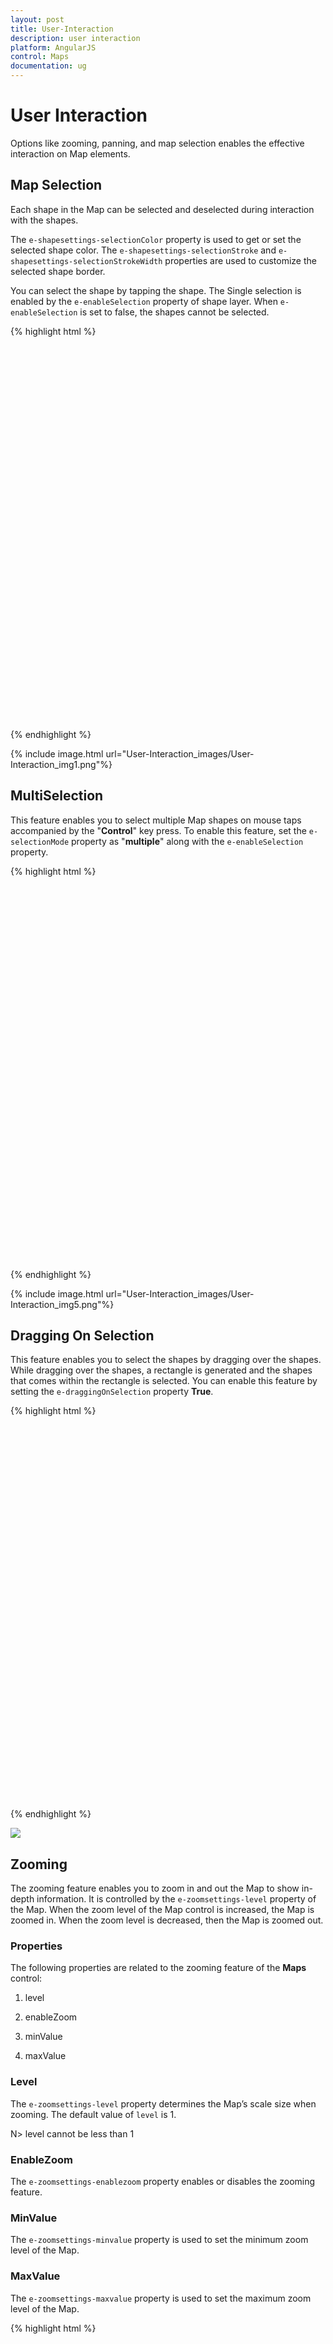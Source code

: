 ```yaml
---
layout: post
title: User-Interaction
description: user interaction
platform: AngularJS
control: Maps
documentation: ug
---
```


# User Interaction

Options like zooming, panning, and map selection enables the effective interaction on Map elements.

## Map Selection

Each shape in the Map can be selected and deselected during interaction with the shapes. 

The `e-shapesettings-selectionColor` property is used to get or set the selected shape color. The `e-shapesettings-selectionStroke` and `e-shapesettings-selectionStrokeWidth` properties are used to customize the selected shape border.

You can select the shape by tapping the shape. The Single selection is enabled by the `e-enableSelection` property of shape layer. When `e-enableSelection` is set to false, the shapes cannot be selected. 

{% highlight html %}

<html xmlns="http://www.w3.org/1999/xhtml" lang="en" ng-app="MapsApp">
    <head>
        <title>Essential Studio for AngularJS: Maps</title>
        <!--CSS and Script file References -->
    </head>
    <body ng-controller="MapsCtrl">
      <div id="mapContainer" style="width: 900px; height: 600px;" ej-map>
        <e-layers>
            <e-layer e-shapedata=usMap e-enableselection="true" e-shapesettings-fill="#9CBF4E" 
            e-shapesettings-strokethickness="0.5" e-shapesettings-stroke="white"
            e-shapesettings-selectionstrokewidth="2" e-shapesettings-selectionstroke="white"
            e-shapesettings-selectioncolor="#BC5353"></e-layer>
        </e-layers>
    </div>
    <script>
        angular.module('MapsApp', ['ejangular'])
        .controller('MapsCtrl', function ($scope) {
                        });
    </script>
    </body>
</html>

{% endhighlight %}

{% include image.html url="User-Interaction_images/User-Interaction_img1.png"%}

## MultiSelection


This feature enables you to select multiple Map shapes on mouse taps accompanied by the "**Control**" key press. To enable this feature, set the `e-selectionMode` property as "**multiple**" along with the `e-enableSelection` property.

{% highlight html %}

   <html xmlns="http://www.w3.org/1999/xhtml" lang="en" ng-app="MapsApp">
    <head>
        <title>Essential Studio for AngularJS: Maps</title>
        <!--CSS and Script file References -->
    </head>
    <body ng-controller="MapsCtrl">
      <div id="mapContainer" style="width: 900px; height: 600px;" ej-map>
        <e-layers>
            <e-layer e-shapedata=usMap e-enableselection="true" e-selectionmode="multiple"></e-layer>
        </e-layers>
    </div>
    <script>
        angular.module('MapsApp', ['ejangular'])
        .controller('MapsCtrl', function ($scope) {
                        });
    </script>
    </body>
</html>   


{% endhighlight %}

{% include image.html url="User-Interaction_images/User-Interaction_img5.png"%}


## Dragging On Selection

This feature enables you to select the shapes by dragging over the shapes. While dragging over the shapes, a rectangle is generated and the shapes that comes within the rectangle is selected.
You can enable this feature by setting the `e-draggingOnSelection` property  **True**.

{% highlight html %}

 <html xmlns="http://www.w3.org/1999/xhtml" lang="en" ng-app="MapsApp">
    <head>
        <title>Essential Studio for AngularJS: Maps</title>
        <!--CSS and Script file References -->
    </head>
    <body ng-controller="MapsCtrl">
      <div id="mapContainer" style="width: 900px; height: 600px;" ej-map>
        <e-layers>
            <e-layer e-draggingonselection="true"></e-layer>
        </e-layers>
    </div>
    <script>
        angular.module('MapsApp', ['ejangular'])
        .controller('MapsCtrl', function ($scope) {
                        });
    </script>
    </body>
</html>   

     

{% endhighlight %}


![](User-Interaction_images/User-Interaction_img1.png)


## Zooming

The zooming feature enables you to zoom in and out the Map to show in-depth information. It is controlled by the `e-zoomsettings-level` property of the Map. When the zoom level of the Map control is increased, the Map is zoomed in. When the zoom level is decreased, then the Map is zoomed out.

### Properties

The following properties are related to the zooming feature of the **Maps** control:

1. level

2. enableZoom

3. minValue

4. maxValue

### Level

The `e-zoomsettings-level` property determines the Map’s scale size when zooming. The default value of `level` is 1. 

N> level cannot be less than 1

### EnableZoom

The `e-zoomsettings-enablezoom` property enables or disables the zooming feature. 

### MinValue

The `e-zoomsettings-minvalue` property is used to set the minimum zoom level of the Map. 

### MaxValue

The `e-zoomsettings-maxvalue` property is used to set the maximum zoom level of the Map.

{% highlight html %}

 <html xmlns="http://www.w3.org/1999/xhtml" lang="en" ng-app="MapsApp">
    <head>
        <title>Essential Studio for AngularJS: Maps</title>
        <!--CSS and Script file References -->
    </head>
    <body ng-controller="MapsCtrl">
      <div id="mapContainer" style="width: 900px; height: 600px;" ej-map e-zoomsettings-enablezoom="true" 
      e-zoomsettings-minvalue="1" e-zoomsettings-maxvalue="20" e-zoomsettings-level="1">
        <e-layers>
            <e-layer e-shapedata=usMap ></e-layer>
        </e-layers>
    </div>
    <script>
        angular.module('MapsApp', ['ejangular'])
        .controller('MapsCtrl', function ($scope) {
                        });
    </script>
    </body>
</html>   



{% endhighlight %}

### Additional Options to Zoom the Map

Maps can be zoomed by using the following options also,

* Zoom method.
* mouse scroll.
* mouse double tap.
* shape selection
* Position

### Zoom method

You can zoom the Maps by using `zoom` method. The `zoom` method contains parameter zoom value. The Map can be zoomed or scaled based on zoom value parameter.

{% highlight html %}
 
        $("#map").ejMap("zoom", 2);


{% endhighlight %}

### Mouse scroll

You can zoom the Map with mouse events by using mouse scroll. When the mouse is scrolled up, the Map is zoomed in and when the mouse is scrolled down, the Map is zoomed out.

### Mouse double tap

When the Map is double-tapped by using mouse, the zoom in operation is performed. 

![](User-Interaction_images/User-Interaction_img2.png)

### Shape Selection

Map shape is zoomed to the whole Map area on the shape selected. Animation can be applied for that zooming by using the `e-enableAnimation` property as true. 

You can enable this feature by setting `e-zoomsettings-enablezoomonselection` property value as ‘_True_’. 

When `e-zoomsettings-enablezoomonselection` property is set to true, then zooming by double click is muted.

{% highlight html %}

 <html xmlns="http://www.w3.org/1999/xhtml" lang="en" ng-app="MapsApp">
    <head>
        <title>Essential Studio for AngularJS: Maps</title>
        <!--CSS and Script file References -->
    </head>
    <body ng-controller="MapsCtrl">
      <div id="mapContainer" style="width: 900px; height: 600px;" ej-map 
      e-zoomsettings-enablezoomonselection="true">
        <e-layers>
            <e-layer e-shapedata=usMap ></e-layer>
        </e-layers>
    </div>
    <script>
        angular.module('MapsApp', ['ejangular'])
        .controller('MapsCtrl', function ($scope) {
                        });
    </script>
    </body>
</html> 
      

{% endhighlight %}

### Positioning

Depending on the latitude and longitude, you can zoom the Map to the exact position. All locations are considered as latitude and longitude values and the exact location is considered as Map coordinates.

The `navigateTo` is a method that allows you to zoom the Map control to the given location. This method contains three attributes as follows.

<table>
<tr>
<th>
Attribute</th><th>
Type</th><th>
Description</th></tr>
<tr>
<td>
Latitude</td><td>
Double</td><td>
Latitude point of the position </td></tr>
<tr>
<td>
Longitude</td><td>
Double</td><td>
Longitude point of the position</td></tr>
<tr>
<td>
level</td><td>
Double</td><td>
Zoom level of the map</td></tr>
</table>


{% highlight html %}

    <script type="text/html">
        function buttonClick() {
            $("#map").ejMap("navigateTo", 13, 80, 5);
        }
    </script> 

{% endhighlight %}

## Panning

The panning feature enables the Map navigation. The `e-enablepan` property is used to enable or disable the panning support.

{% highlight html %}

<html xmlns="http://www.w3.org/1999/xhtml" lang="en" ng-app="MapsApp">
    <head>
        <title>Essential Studio for AngularJS: Maps</title>
        <!--CSS and Script file References -->
    </head>
    <body ng-controller="MapsCtrl">
      <div id="mapContainer" style="width: 900px; height: 600px;" ej-map e-enablepan="true">
      </div>
    <script>
        angular.module('MapsApp', ['ejangular'])
        .controller('MapsCtrl', function ($scope) {
                        });
    </script>
    </body>
</html>

{% endhighlight %}

## Navigation Control

**Navigation** control is built-in with **Maps** control. With Navigation control, **Maps** can be panned in any direction and zoomed. It is possible to show or hide the NavigationControl by `e-enablenavigation` property.


![](User-Interaction_images/User-Interaction_img3.png)



{% highlight html %}

<html xmlns="http://www.w3.org/1999/xhtml" lang="en" ng-app="MapsApp">
    <head>
        <title>Essential Studio for AngularJS: Maps</title>
        <!--CSS and Script file References -->
    </head>
    <body ng-controller="MapsCtrl">
      <div id="mapContainer" style="width: 900px; height: 600px;" ej-map 
      e-navigationcontrol-enablenavigation="true">      
    </div>
    <script>
        angular.module('MapsApp', ['ejangular'])
        .controller('MapsCtrl', function ($scope) {
                        });
    </script>
    </body>
</html>

{% endhighlight %}

### Positions

The Navigation control can be positioned in two ways.

* Absolute Position
* Dock Position

#### Absolute Position

Based on the margin values of X and Y-axes, the navigation control can be positioned with the help of the **x** and **y** properties available in `e-navigationcontrol-absoluteposition`. For positioning the navigation control based on margins corresponding to a Map, `e-navigationcontrol-dockposition` value is set as ‘_none_’.

#### Dock Position

The navigation control can be positioned in the following locations within the container.

* topLeft
* topCenter
* topRight
* centerLeft
* center
* centerRight
* bottomLeft
* bottomRight
* bottomCenter
* bottomRight
* none

You can set this option by using `e-navigationcontrol-dockposition` 

{% highlight html %}

 <html xmlns="http://www.w3.org/1999/xhtml" lang="en" ng-app="MapsApp">
    <head>
        <title>Essential Studio for AngularJS: Maps</title>
        <!--CSS and Script file References -->
    </head>
    <body ng-controller="MapsCtrl">
      <div id="mapContainer" style="width: 900px; height: 600px;" ej-map 
      e-navigationcontrol-enablenavigation="true" e-navigationcontrol-orientation="vertical" 
      e-navigationcontrol-dockposition="none" e-navigationcontrol-absoluteposition-x="5"
      e-navigationcontrol-absoluteposition-y="16">      
    </div>
    <script>
        angular.module('MapsApp', ['ejangular'])
        .controller('MapsCtrl', function ($scope) {
                        });
    </script>
    </body>
</html>
   	


{% endhighlight %}



